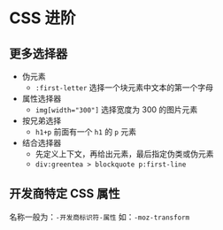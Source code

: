 # CSS 进阶

## 更多选择器

* 伪元素
    * `:first-letter` 选择一个块元素中文本的第一个字母
* 属性选择器
    * `img[width="300"]` 选择宽度为 300 的图片元素
* 按兄弟选择
    * `h1+p` 前面有一个 `h1` 的 `p` 元素
* 结合选择器
    * 先定义上下文，再给出元素，最后指定伪类或伪元素
    * `div:greentea > blockquote p:first-line`

## 开发商特定 CSS 属性

名称一般为：`-开发商标识符-属性` 如：`-moz-transform`

